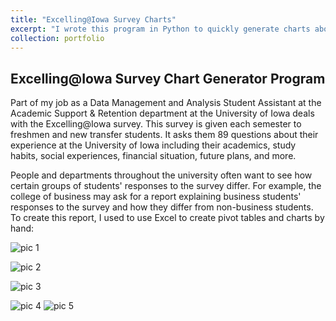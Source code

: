 ```yaml
---
title: "Excelling@Iowa Survey Charts"
excerpt: "I wrote this program in Python to quickly generate charts about two populations of students who filled out the annual Excelling@Iowa survey, given to freshmen and new transfer students."
collection: portfolio
---
```

## Excelling@Iowa Survey Chart Generator Program
Part of my job as a Data Management and Analysis Student Assistant at the Academic Support & Retention department at the University of Iowa deals with the Excelling@Iowa survey. This survey is given each semester to freshmen and new transfer students. It asks them 89 questions about their experience at the University of Iowa including their academics, study habits, social experiences, financial situation, future plans, and more. 

People and departments throughout the university often want to see how certain groups of students' responses to the survey differ. For example, the college of business may ask for a report explaining business students' responses to the survey and how they differ from non-business students. To create this report, I used to use Excel to create pivot tables and charts by hand:


![pic 1](https://live.staticflickr.com/65535/47943425576_40fe968ff1_b.jpg)

![pic 2](https://live.staticflickr.com/65535/47943457771_80e884fbcd_o.png)

![pic 3](https://live.staticflickr.com/65535/47943431182_dd66b09873_o.png)

![pic 4](https://live.staticflickr.com/65535/47943474541_25cf540244_b.jpg)
![pic 5](https://live.staticflickr.com/65535/47943474561_8a1fedfd1f_b.jpg)












